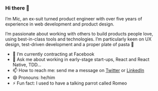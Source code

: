 ### Hi there 👋

<!--
**mic-css/mic-css** is a ✨ _special_ ✨ repository because its `README.md` (this file) appears on your GitHub profile.

Here are some ideas to get you started:

- 🔭 I’m currently working on ...
- 🌱 I’m currently learning ...
- 👯 I’m looking to collaborate on ...
- 🤔 I’m looking for help with ...
- 💬 Ask me about ...
- 📫 How to reach me: ...
- 😄 Pronouns: ...
- ⚡ Fun fact: ...
-->

I’m Mic, an ex-suit turned product engineer with over five years of experience in web development and product design.

I’m passionate about working with others to build products people love, using best-in-class tools and technologies. I’m particularly keen on UX design, test-driven development and a proper plate of pasta 🍝

- 🔭 I’m currently contracting at Facebook
- 💬 Ask me about working in early-stage start-ups, React and React Native, TDD...
- 📫 How to reach me: send me a message on [Twitter](https://twitter.com/mic_css) or [LinkedIn](https://www.linkedin.com/in/mic-cassano/)
- 😄 Pronouns: he/him
- ⚡ Fun fact: I used to have a talking parrot called Romeo
